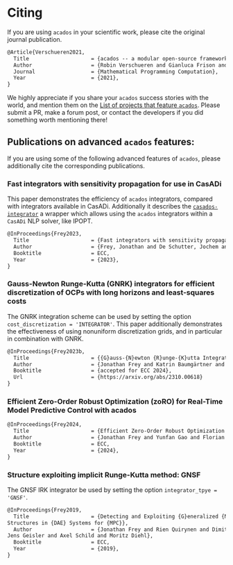 # Citing
If you are using `acados` in your scientific work, please cite the original journal publication.

```latex
@Article{Verschueren2021,
  Title                    = {acados -- a modular open-source framework for fast embedded optimal control},
  Author                   = {Robin Verschueren and Gianluca Frison and Dimitris Kouzoupis and Jonathan Frey and Niels van Duijkeren and Andrea Zanelli and Branimir Novoselnik and Thivaharan Albin and Rien Quirynen and Moritz Diehl},
  Journal                  = {Mathematical Programming Computation},
  Year                     = {2021},
}
```

We highly appreciate if you share your `acados` success stories with the world, and mention them on the [List of projects that feature `acados`](../list_of_projects/index.md).
Please submit a PR, make a forum post, or contact the developers if you did something worth mentioning there!

## Publications on advanced `acados` features:
If you are using some of the following advanced features of `acados`, please additionally cite the corresponding publications.

### Fast integrators with sensitivity propagation for use in CasADi
This paper demonstrates the efficiency of `acados` integrators, compared with integrators available in CasADi.
Additionally it describes the [`casados-integrator`](https://github.com/FreyJo/casados-integrators) a wrapper which allows using the `acados` integrators within a `CasADi` NLP solver, like IPOPT.

```latex
@InProceedings{Frey2023,
  Title                    = {Fast integrators with sensitivity propagation for use in {C}as{AD}i},
  Author                   = {Frey, Jonathan and De Schutter, Jochem and Diehl, Moritz},
  Booktitle                = ECC,
  Year                     = {2023},
}
```

### Gauss-Newton Runge-Kutta (GNRK) integrators for efficient discretization of OCPs with long horizons and least-squares costs

The GNRK integration scheme can be used by setting the option `cost_discretization = 'INTEGRATOR'`.
This paper additionally demonstrates the effectiveness of using nonuniform discretization grids, and in particular in combination with GNRK.
```latex
@InProceedings{Frey2023b,
  Title                    = {{G}auss-{N}ewton {R}unge-{K}utta Integration for Efficient Discretization of Optimal Control Problems with Long Horizons and Least-Squares Costs},
  Author                   = {Jonathan Frey and Katrin Baumgärtner and Moritz Diehl},
  Booktitle                = {accepted for ECC 2024},
  Url                      = {https://arxiv.org/abs/2310.00618}
}
```

### Efficient Zero-Order Robust Optimization (zoRO) for Real-Time Model Predictive Control with acados
```latex
@InProceedings{Frey2024,
  Title                    = {Efficient Zero-Order Robust Optimization for Real-Time Model Predictive Control with acados},
  Author                   = {Jonathan Frey and Yunfan Gao and Florian Messerer and Amon Lahr and Melanie N Zeilinger and Moritz Diehl},
  Booktitle                = ECC,
  Year                     = {2024},
}
```

### Structure exploiting implicit Runge-Kutta method: GNSF
The GNSF IRK integrator be used by setting the option `integrator_tpye = 'GNSF'`.
```latex
@InProceedings{Frey2019,
  Title                    = {Detecting and Exploiting {G}eneralized {N}onlinear {S}tatic {F}eedback
Structures in {DAE} Systems for {MPC}},
  Author                   = {Jonathan Frey and Rien Quirynen and Dimitris Kouzoupis and Gianluca Frison and
Jens Geisler and Axel Schild and Moritz Diehl},
  Booktitle                = ECC,
  Year                     = {2019},
}
```